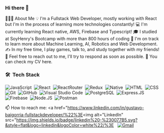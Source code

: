### Hi there 👋

👨🏻‍💻  About Me
💡   I'm a Fullstack Web Developer, mostly working with React but I'm in the process of learning more technologies constantly!
💻   I'm currently learning React native, AWS, Firebase and Typescript!
🎓   I studied at SoyHenry's Bootcamp with more than 800 hours of coding
🌱   I'm on track to learn more about Machine Learning, AI, Robotics and Web Development.
✍️   In my free time, I play games, talk to, and study together with my friends!
💬   Feel free to reach out to me, I'll try to respond as soon as possible.
📄   You can check my CV here.

### 🛠 &nbsp;Tech Stack

![JavaScript](https://img.shields.io/badge/-JavaScript-05122A?style=flat&logo=javascript)&nbsp;
![React](https://img.shields.io/badge/React-20232A?style=flat&logo=react&logoColor=61DAFB)&nbsp;
![ReactRouter](https://img.shields.io/badge/React_Router-CA4245?style=flat&logo=react-router&logoColor=white)&nbsp;
![Redux](https://img.shields.io/badge/Redux-593D88?style=flate&logo=redux&logoColor=white)&nbsp;
![Native](https://img.shields.io/badge/React_Native-20232A?style=flat&logo=react&logoColor=61DAFB)&nbsp;
![HTML](https://img.shields.io/badge/-HTML-05122A?style=flat&logo=HTML5)&nbsp;
![CSS](https://img.shields.io/badge/-CSS-05122A?style=flat&logo=CSS3&logoColor=1572B6)&nbsp;
![Git](https://img.shields.io/badge/-Git-05122A?style=flat&logo=git)&nbsp;
![GitHub](https://img.shields.io/badge/-GitHub-05122A?style=flat&logo=github)&nbsp;
![Visual Studio Code](https://img.shields.io/badge/-Visual%20Studio%20Code-05122A?style=flat&logo=visual-studio-code&logoColor=007ACC)&nbsp;
![PostgreSQL](https://img.shields.io/badge/PostgreSQL-316192?style=flat&logo=postgresql&logoColor=white)&nbsp;
![Express.JS](https://img.shields.io/badge/Express.js-000000?style=flat&logo=express&logoColor=white)&nbsp;
![Firebase](https://img.shields.io/badge/firebase-ffca28?style=flat&logo=firebase&logoColor=black)&nbsp;
![Node.JS](https://img.shields.io/badge/Node.js-339933?style=flat&logo=nodedotjs&logoColor=white)&nbsp;
![Postman](https://img.shields.io/badge/Postman-FF6C37?style=flat&logo=Postman&logoColor=white)&nbsp;

📫   How to reach me:
<a href="https://www.linkedin.com/in/gustavo-baigorria-fullstackdeveloper/%22%3E<img alt="LinkedIn" src="https://img.shields.io/badge/linkedin%20-%230077B5.svg?&style=flat&logo=linkedin&logoColor=white%22/%3E</a> &nbsp; <a href="mailto:gustybaig@gmail.com"><img alt="Gmail" src="https://img.shields.io/badge/Gmail-D14836?style=flat&logo=gmail&logoColor=white" /></a> &nbsp;
